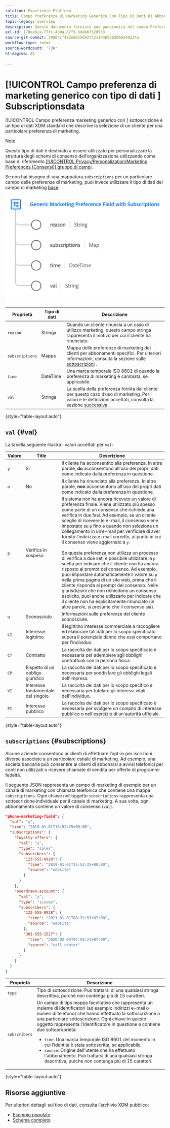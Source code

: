 ```yaml
---
solution: Experience Platform
title: Campo Preferenza Di Marketing Generico Con Tipo Di Dati Di Abbonamento
topic-legacy: overview
description: Questo documento fornisce una panoramica del campo Preferenze di marketing generiche con tipo di dati XDM sottoscrizioni.
exl-id: 170ea6ca-77fc-4b0a-87f9-6d4b6f32d953
source-git-commit: 39d04cf482e862569277211d465bb2060a49224a
workflow-type: tm+mt
source-wordcount: '738'
ht-degree: 2%

---
```


# [!UICONTROL Campo preferenza di marketing generico con tipo di dati ] Subscriptionsdata

[!UICONTROL Campo preferenza marketing generico con ] sottoscrizione è un tipo di dati XDM standard che descrive la selezione di un cliente per una particolare preferenza di marketing.

>[!NOTE]
>
>Questo tipo di dati è destinato a essere utilizzato per personalizzare la struttura degli schemi di consenso dell’organizzazione utilizzando come base di riferimento [[!UICONTROL Privacy/Personalization/Marketing Preferences (Consensi)] gruppo di campi](../field-groups/profile/consents.md).
>
>Se non hai bisogno di una mappatura `subscriptions` per un particolare campo delle preferenze di marketing, puoi invece utilizzare il tipo di dati del campo di marketing [base](./marketing-field.md).

![](../images/data-types/marketing-field-subscriptions.png)

| Proprietà | Tipo di dati | Descrizione |
| --- | --- | --- |
| `reason` | Stringa | Quando un cliente rinuncia a un caso di utilizzo marketing, questo campo stringa rappresenta il motivo per cui il cliente ha rinunciato. |
| `subscriptions` | Mappa | Mappa delle preferenze di marketing dei clienti per abbonamenti specifici. Per ulteriori informazioni, consulta la sezione sulle [sottoscrizioni](#subscriptions) . |
| `time` | DateTime | Una marca temporale ISO 8601 di quando la preferenza di marketing è cambiata, se applicabile. |
| `val` | Stringa | La scelta della preferenza fornita dal cliente per questo caso d’uso di marketing. Per i valori e le definizioni accettati, consulta la sezione [successiva](#val) . |

{style=&quot;table-layout:auto&quot;}

## `val` {#val}

La tabella seguente illustra i valori accettati per `val`:

| Valore | Title | Descrizione |
| --- | --- | --- |
| `y` | Sì | Il cliente ha acconsentito alla preferenza. In altre parole, **do** acconsentono all&#39;uso dei propri dati come indicato dalla preferenza in questione. |
| `n` | No | Il cliente ha rinunciato alla preferenza. In altre parole, **non** acconsentono all&#39;uso dei propri dati come indicato dalla preferenza in questione. |
| `p` | Verifica in sospeso | Il sistema non ha ancora ricevuto un valore di preferenza finale. Viene utilizzato più spesso come parte di un consenso che richiede una verifica in due fasi. Ad esempio, se un cliente sceglie di ricevere le e-mail, il consenso viene impostato su `p` fino a quando non seleziona un collegamento in un’e-mail per verificare di aver fornito l’indirizzo e-mail corretto, al punto in cui il consenso viene aggiornato a `y`.<br><br>Se questa preferenza non utilizza un processo di verifica a due set, è possibile utilizzare la  `p` scelta per indicare che il cliente non ha ancora risposto al prompt del consenso. Ad esempio, puoi impostare automaticamente il valore su `p` nella prima pagina di un sito web, prima che il cliente risponda al prompt del consenso. Nelle giurisdizioni che non richiedono un consenso esplicito, puoi anche utilizzarlo per indicare che il cliente non ha esplicitamente rinunciato (in altre parole, si presume che il consenso sia). |
| `u` | Sconosciuto | Informazioni sulle preferenze del cliente sconosciute. |
| `LI` | Interesse legittimo | Il legittimo interesse commerciale a raccogliere ed elaborare tali dati per lo scopo specificato supera il potenziale danno che essi comportano per l&#39;individuo. |
| `CT` | Contratto | La raccolta dei dati per lo scopo specificato è necessaria per adempiere agli obblighi contrattuali con la persona fisica. |
| `CP` | Rispetto di un obbligo giuridico | La raccolta dei dati per lo scopo specificato è necessaria per soddisfare gli obblighi legali dell&#39;impresa. |
| `VI` | Interesse fondamentale del singolo | La raccolta dei dati per lo scopo specifico è necessaria per tutelare gli interessi vitali dell&#39;individuo. |
| `PI` | Interesse pubblico | La raccolta dei dati per lo scopo specificato è necessaria per svolgere un compito di interesse pubblico o nell&#39;esercizio di un&#39;autorità ufficiale. |

{style=&quot;table-layout:auto&quot;}

## `subscriptions` {#subscriptions}

Alcune aziende consentono ai clienti di effettuare l’opt-in per iscrizioni diverse associate a un particolare canale di marketing. Ad esempio, una società bancaria può consentire ai clienti di abbonarsi a avvisi telefonici per conti non utilizzati o ricevere chiamate di vendita per offerte di programmi fedeltà.

Il seguente JSON rappresenta un campo di marketing di esempio per un canale di marketing con chiamata telefonica che contiene una mappa `subscriptions`. Ogni chiave nell’oggetto `subscriptions` rappresenta una sottoscrizione individuale per il canale di marketing. A sua volta, ogni abbonamento contiene un valore di consenso (`val`).

```json
"phone-marketing-field": {
  "val": "y",
  "time": "2019-01-01T15:52:25+00:00",
  "subscriptions": {
    "loyalty-offers": {
      "val": "y",
      "type": "sales",
      "subscribers": {
        "123-555-0928": {
          "time": "2019-01-01T15:52:25+00:00",
          "source": "website"
        }
      }
    },
    "overdrawn-account": {
      "val": "y",
      "type": "issues",
      "subscribers": {
        "123-555-0928": {
          "time": "2021-01-01T08:32:53+07:00",
          "source": "website"
        },
        "301-555-1527": {
          "time": "2020-02-03T07:54:21+07:00",
          "source": "call center"
        }
      }
    }
  }
}
```

| Proprietà | Descrizione |
| --- | --- |
| `type` | Tipo di sottoscrizione. Può trattarsi di una qualsiasi stringa descrittiva, purché non contenga più di 15 caratteri. |
| `subscribers` | Un campo di tipo mappa facoltativo che rappresenta un insieme di identificatori (ad esempio indirizzi e-mail o numeri di telefono) che hanno effettuato la sottoscrizione a una particolare sottoscrizione. Ogni chiave in questo oggetto rappresenta l&#39;identificatore in questione e contiene due sottoproprietà: <ul><li>`time`: Una marca temporale ISO 8601 del momento in cui l’identità è stata sottoscritta, se applicabile.</li><li>`source`: Origine dell&#39;utente che ha effettuato l&#39;abbonamento. Può trattarsi di una qualsiasi stringa descrittiva, purché non contenga più di 15 caratteri.</li></ul> |

{style=&quot;table-layout:auto&quot;}

## Risorse aggiuntive

Per ulteriori dettagli sul tipo di dati, consulta l’archivio XDM pubblico:

* [Esempio popolato](https://github.com/adobe/xdm/blob/master/components/datatypes/consent/marketing-field-basic.example.1.json)
* [Schema completo](https://github.com/adobe/xdm/blob/master/components/datatypes/consent/marketing-field-basic.schema.json)
